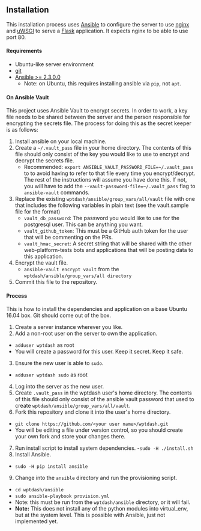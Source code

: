 ## Installation
This installation process uses [Ansible](http://docs.ansible.com/) to configure
the server to use [nginx](http://nginx.org/) and
[uWSGI](http://uwsgi-docs.readthedocs.io/en/latest/) to serve a
[Flask](http://flask.pocoo.org/) application. It expects nginx to be able to
use port 80.

#### Requirements

- Ubuntu-like server environment
- [git](https://git-scm.com/downloads)
- [Ansible >= 2.3.0.0](http://docs.ansible.com/ansible/intro_installation.html#latest-releases-via-pip)
  - Note: on Ubuntu, this requires installing ansible via `pip`, not `apt`.

#### On Ansible Vault
This project uses Ansible Vault to encrypt secrets. In order to work, a key
file needs to be shared between the server and the person responsible for
encrypting the secrets file. The process for doing this as the secret
keeper is as follows:

1. Install ansible on your local machine.
2. Create a `~/.vault_pass` file in your home directory. The contents of
   this file should only consist of the key you would like to use to
   encrypt and decrypt the secrets file.
   - Recommended: `export ANSIBLE_VAULT_PASSWORD_FILE=~/.vault_pass` to
     to avoid having to refer to that file every time you encrypt/decrypt.
     The rest of the instructions will assume you have done this. If not,
     you will have to add the `--vault-password-file=~/.vault_pass` flag
     to `ansible-vault` commands.
3. Replace the existing `wptdash/ansible/group_vars/all/vault` file with
   one that includes the following variables in plain text (see the
   vault.sample file for the format)
   - `vault_db_password`: The password you would like to use for the
      postgresql user. This can be anything you want.
   - `vault_github_token`: This must be a GitHub auth token for the
      user that will be commenting on the PRs.
   - `vault_hmac_secret`: A secret string that will be shared with the
     other web-platform-tests bots and applications that will be posting
     data to this application.
4. Encrypt the vault file.
   - `ansible-vault encrypt vault` from the `wptdash/ansible/group_vars/all
   directory`
5. Commit this file to the repository.

#### Process

This is how to install the dependencies and application on a base Ubuntu 16.04
box. Git should come out of the box.

1. Create a server instance wherever you like.
2. Add a non-root user on the server to own the application.
  - `adduser wptdash` as root
  - You will create a password for this user. Keep it secret. Keep it safe.
3. Ensure the new user is able to `sudo`.
  - `adduser wptdash sudo` as root
4. Log into the server as the new user.
5. Create `.vault_pass` in the wptdash user's home directory. The contents
   of this file should only consist of the ansible vault password that
   used to create `wptdash/ansible/group_vars/all/vault`.
6. Fork this repository and clone it into the user's home directory.
  - `git clone https://github.com/<your user name>/wptdash.git`
  - You will be editing a file under version control, so you should create your
    own fork and store your changes there.
7. Run install script to install system dependencies.
  -`sudo -H ./install.sh`
8. Install Ansible.
  - `sudo -H pip install ansible`
9. Change into the `ansible` directory and run the provisioning script.
  - `cd wptdash/ansible`
  - `sudo ansible-playbook provision.yml`
  - Note: this must be run from the `wptdash/ansible` directory, or it
    will fail.
  - **Note:** This does not install any of the python modules into virtual_env,
    but at the system level. This is possible with Ansible, just not implemented
    yet.
